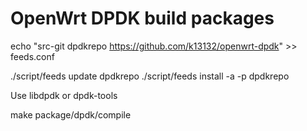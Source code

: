# OpenWrt DPDK build packages

echo "src-git dpdkrepo https://github.com/k13132/openwrt-dpdk" >> feeds.conf

./script/feeds update dpdkrepo
./script/feeds install -a -p dpdkrepo

Use libdpdk or dpdk-tools

make package/dpdk/compile

